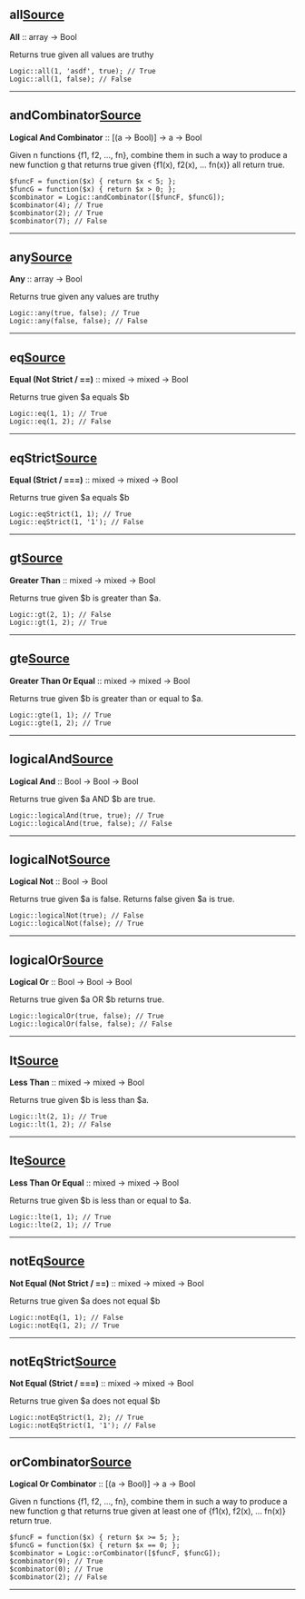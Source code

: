 ## all[Source](https://github.com/joseph-walker/vector/blob/master/src/Vector/Lib/Logic.php#L341)

__All__ :: array -> Bool

Returns true given all values are truthy

```
Logic::all(1, 'asdf', true); // True
Logic::all(1, false); // False
```

---

## andCombinator[Source](https://github.com/joseph-walker/vector/blob/master/src/Vector/Lib/Logic.php#L76)

__Logical And Combinator__ :: [(a -> Bool)] -> a -> Bool

Given n functions {f1, f2, ..., fn}, combine them in such a way to produce a new
function g that returns true given {f1(x), f2(x), ... fn(x)} all return true.

```
$funcF = function($x) { return $x < 5; };
$funcG = function($x) { return $x > 0; };
$combinator = Logic::andCombinator([$funcF, $funcG]);
$combinator(4); // True
$combinator(2); // True
$combinator(7); // False
```

---

## any[Source](https://github.com/joseph-walker/vector/blob/master/src/Vector/Lib/Logic.php#L363)

__Any__ :: array -> Bool

Returns true given any values are truthy

```
Logic::any(true, false); // True
Logic::any(false, false); // False
```

---

## eq[Source](https://github.com/joseph-walker/vector/blob/master/src/Vector/Lib/Logic.php#L254)

__Equal (Not Strict / ==)__ :: mixed -> mixed -> Bool

Returns true given $a equals $b

```
Logic::eq(1, 1); // True
Logic::eq(1, 2); // False
```

---

## eqStrict[Source](https://github.com/joseph-walker/vector/blob/master/src/Vector/Lib/Logic.php#L276)

__Equal (Strict / ===)__ :: mixed -> mixed -> Bool

Returns true given $a equals $b

```
Logic::eqStrict(1, 1); // True
Logic::eqStrict(1, '1'); // False
```

---

## gt[Source](https://github.com/joseph-walker/vector/blob/master/src/Vector/Lib/Logic.php#L166)

__Greater Than__ :: mixed -> mixed -> Bool

Returns true given $b is greater than $a.

```
Logic::gt(2, 1); // False
Logic::gt(1, 2); // True
```

---

## gte[Source](https://github.com/joseph-walker/vector/blob/master/src/Vector/Lib/Logic.php#L188)

__Greater Than Or Equal__ :: mixed -> mixed -> Bool

Returns true given $b is greater than or equal to $a.

```
Logic::gte(1, 1); // True
Logic::gte(1, 2); // True
```

---

## logicalAnd[Source](https://github.com/joseph-walker/vector/blob/master/src/Vector/Lib/Logic.php#L144)

__Logical And__ :: Bool -> Bool -> Bool

Returns true given $a AND $b are true.

```
Logic::logicalAnd(true, true); // True
Logic::logicalAnd(true, false); // False
```

---

## logicalNot[Source](https://github.com/joseph-walker/vector/blob/master/src/Vector/Lib/Logic.php#L122)

__Logical Not__ :: Bool -> Bool

Returns true given $a is false.
Returns false given $a is true.

```
Logic::logicalNot(true); // False
Logic::logicalNot(false); // True
```

---

## logicalOr[Source](https://github.com/joseph-walker/vector/blob/master/src/Vector/Lib/Logic.php#L100)

__Logical Or__ :: Bool -> Bool -> Bool

Returns true given $a OR $b returns true.

```
Logic::logicalOr(true, false); // True
Logic::logicalOr(false, false); // False
```

---

## lt[Source](https://github.com/joseph-walker/vector/blob/master/src/Vector/Lib/Logic.php#L210)

__Less Than__ :: mixed -> mixed -> Bool

Returns true given $b is less than $a.

```
Logic::lt(2, 1); // True
Logic::lt(1, 2); // False
```

---

## lte[Source](https://github.com/joseph-walker/vector/blob/master/src/Vector/Lib/Logic.php#L232)

__Less Than Or Equal__ :: mixed -> mixed -> Bool

Returns true given $b is less than or equal to $a.

```
Logic::lte(1, 1); // True
Logic::lte(2, 1); // True
```

---

## notEq[Source](https://github.com/joseph-walker/vector/blob/master/src/Vector/Lib/Logic.php#L298)

__Not Equal (Not Strict / ==)__ :: mixed -> mixed -> Bool

Returns true given $a does not equal $b

```
Logic::notEq(1, 1); // False
Logic::notEq(1, 2); // True
```

---

## notEqStrict[Source](https://github.com/joseph-walker/vector/blob/master/src/Vector/Lib/Logic.php#L320)

__Not Equal (Strict / ===)__ :: mixed -> mixed -> Bool

Returns true given $a does not equal $b

```
Logic::notEqStrict(1, 2); // True
Logic::notEqStrict(1, '1'); // False
```

---

## orCombinator[Source](https://github.com/joseph-walker/vector/blob/master/src/Vector/Lib/Logic.php#L49)

__Logical Or Combinator__ :: [(a -> Bool)] -> a -> Bool

Given n functions {f1, f2, ..., fn}, combine them in such a way to produce a new
function g that returns true given at least one of {f1(x), f2(x), ... fn(x)} return true.

```
$funcF = function($x) { return $x >= 5; };
$funcG = function($x) { return $x == 0; };
$combinator = Logic::orCombinator([$funcF, $funcG]);
$combinator(9); // True
$combinator(0); // True
$combinator(2); // False
```

---

